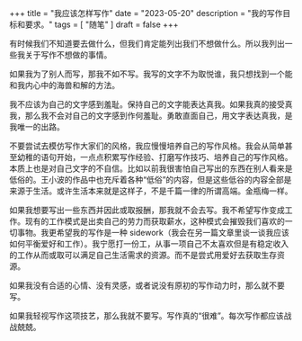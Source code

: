 +++
title = "我应该怎样写作"
date = "2023-05-20"
description = "我的写作目标和要求。"
tags = [
    "随笔"
]
draft = false
+++


有时候我们不知道要去做什么，但我们肯定能列出我们不想做什么。所以我列出一些我关于写作不想做的事情。

如果我为了别人而写，那我不如不写。我写的文字不为取悦谁，我只想找到一个能和我内心中的海兽和解的方法。

我不应该为自己的文字感到羞耻。保持自己的文字能表达真我。如果我真的接受真我，那么我不会对自己的文字感到作何羞耻。勇敢直面自己，用文字表达真我，是我唯一的出路。

不要尝试去模仿写作大家们的风格，我应慢慢培养自己的写作风格。我会从简单甚至幼稚的语句开始，一点点积累写作经验、打磨写作技巧、培养自己的写作风格。本质上也是对自己文字的不自信。比如以前我很害怕自己写出的东西在别人看来是低俗的。王小波的作品中也充斥着各种“低俗”的内容，但是这些低谷的内容全部是来源于生活。或许生活本来就是这样子，不是千篇一律的所谓高端。金瓶梅一样。

如果我想要写出一些东西并因此或取报酬，那我就不会去写。我不希望写作变成工作。现有的工作模式是出卖自己的劳力而获取薪水，这种模式会摧毁我们喜欢的一切事物。我更希望我的写作是一种 sidework（我会在另一篇文章里谈一谈我应该如何平衡爱好和工作）。我宁愿打一份工，从事一项自己不太喜欢但是有稳定收入的工作从而或取可以满足自己生活需求的资源。而不是尝式用爱好去获取生存资源。

如果我没有合适的心情、没有灵感，或者说没有原初的写作动力时，那么就不要写。

如果我轻视写作这项技艺，那么我就不要写。写作真的“很难”。每次写作都应该战战兢兢。